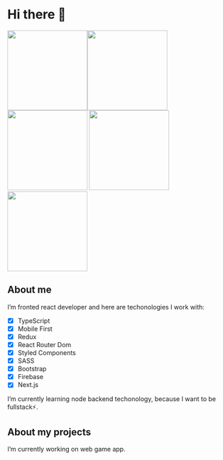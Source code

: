 
# Hi there 👋
<img src="https://user-images.githubusercontent.com/77732992/209656835-d0a4153a-9a25-4c51-974d-0d5283354712.png" height="180"><img src="https://user-images.githubusercontent.com/77732992/209656984-398c4728-4663-408c-92ee-51605a8a9f79.png" height="180">
<img src="https://user-images.githubusercontent.com/77732992/209656472-681d00bd-86c2-4ceb-9f17-88182fc5d848.png" height="180">
<img src="https://user-images.githubusercontent.com/77732992/209655635-3695ea3b-2335-4547-a390-d961b43e05f7.svg" height="180">
<img src="https://user-images.githubusercontent.com/77732992/214703188-3c529051-88a0-4941-925f-48924cc25bd5.png" height="180">
## About me
I’m fronted react developer and here are techonologies I work with:

- [x] TypeScript
- [x] Mobile First
- [x] Redux
- [x] React Router Dom
- [x] Styled Components
- [x] SASS
- [x] Bootstrap
- [x] Firebase
- [x] Next.js

I’m currently learning node backend techonology, because I want to be fullstack⚡.

## About my projects
I’m currently working on web game app.

<!--
**MateuszZalobnik/MateuszZalobnik** is a ✨ _special_ ✨ repository because its `README.md` (this file) appears on your GitHub profile.

Here are some ideas to get you started:

- 🔭 I’m currently working on ...
- 🌱 I’m currently learning ...
- 👯 I’m looking to collaborate on ...
- 🤔 I’m looking for help with ...
- 💬 Ask me about ...
- 📫 How to reach me: ...
- 😄 Pronouns: ...
- ⚡ Fun fact: ...
-->
